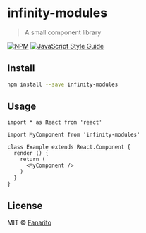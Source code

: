 # infinity-modules

> A small component library

[![NPM](https://img.shields.io/npm/v/infinity-modules.svg)](https://www.npmjs.com/package/infinity-modules) [![JavaScript Style Guide](https://img.shields.io/badge/code_style-standard-brightgreen.svg)](https://standardjs.com)

## Install

```bash
npm install --save infinity-modules
```

## Usage

```tsx
import * as React from 'react'

import MyComponent from 'infinity-modules'

class Example extends React.Component {
  render () {
    return (
      <MyComponent />
    )
  }
}
```

## License

MIT © [Fanarito](https://github.com/Fanarito)
